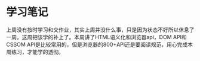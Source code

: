 # 学习笔记

上周没有按时学习和交作业，其实上周并没什么事，只是因为状态不好所以休息了一周。这周把该学的补上了。本周讲了HTML语义化和浏览器api，DOM API和CSSOM API是比较常用的，但是浏览器的800+API还是要阅读规范，用心完成本周练习，才能学的透彻。
